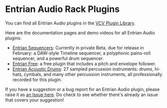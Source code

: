 # Entrian Audio Rack Plugins

You can find all Entrian Audio plugins in the [VCV Plugin Library](https://vcvrack.com/plugins#Entrian).

Here are the documentation pages and demo videos for all Entrian Audio plugins:

* [Entrian Sequencers](http://entrian.com/audio/entrian-sequencers.html): Currently in private Beta, due for release in February: a DAW-style Timeline sequencer, a polyphonic paino-roll sequencer, and a powerful drum sequencer.
* [Entrian Free](http://entrian.com/audio/entrian-free.html): a free plugin that includes a pitch and envelope follower.
* [Entrian Acoustic Drums](http://entrian.com/audio/entrian-acoustic-drums.html): 27 sampled percussion instruments: drums, hi-hats, cymbals, and many other percussion instruments, all professionally recorded for this plugin.

If you have a suggestion or a bug report for an Entrian Audio plugin, please raise it as [an Issue here](https://github.com/EntrianAudio/Rack/issues).  Do check to see whether there's already an issue that covers your suggestion!


